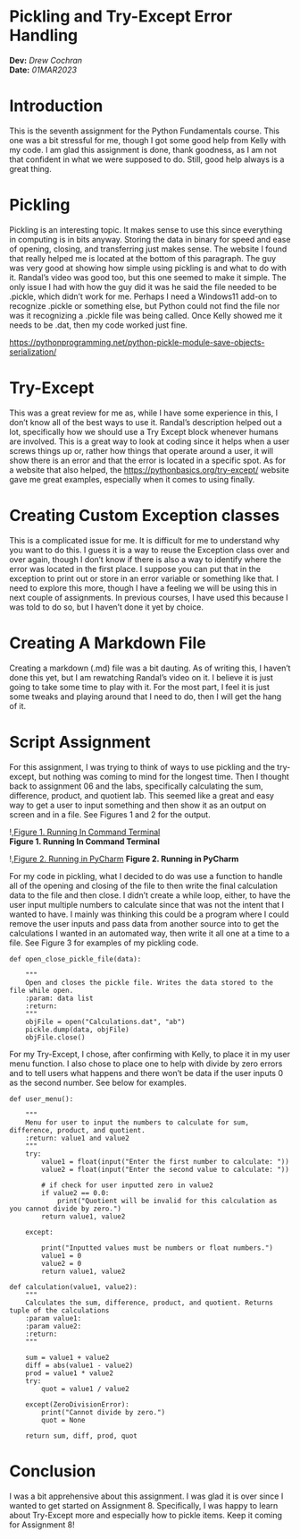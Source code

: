 # Pickling and Try-Except Error Handling  
**Dev:** *Drew Cochran*  
**Date:** *01MAR2023*

# Introduction  
This is the seventh assignment for the Python Fundamentals course. This one was a bit stressful for me, though I got some good help from Kelly with my code. I am glad this assignment is done, thank goodness, as I am not that confident in what we were supposed to do. Still, good help always is a great thing.

# Pickling  
Pickling is an interesting topic. It makes sense to use this since everything in computing is in bits anyway. Storing the data in binary for speed and ease of opening, closing, and transferring just makes sense. The website I found that really helped me is located at the bottom of this paragraph. The guy was very good at showing how simple using pickling is and what to do with it. Randal’s video was good too, but this one seemed to make it simple. The only issue I had with how the guy did it was he said the file needed to be .pickle, which didn’t work for me. Perhaps I need a Windows11 add-on to recognize .pickle or something else, but Python could not find the file nor was it recognizing a .pickle file was being called. Once Kelly showed me it needs to be .dat, then my code worked just fine.

https://pythonprogramming.net/python-pickle-module-save-objects-serialization/

# Try-Except  
This was a great review for me as, while I have some experience in this, I don’t know all of the best ways to use it. Randal’s description helped out a lot, specifically how we should use a Try Except block whenever humans are involved. This is a great way to look at coding since it helps when a user screws things up or, rather how things that operate around a user, it will show there is an error and that the error is located in a specific spot. As for a website that also helped, the https://pythonbasics.org/try-except/ website gave me great examples, especially when it comes to using finally.

# Creating Custom Exception classes  
This is a complicated issue for me. It is difficult for me to understand why you want to do this. I guess it is a way to reuse the Exception class over and over again, though I don’t know if there is also a way to identify where the error was located in the first place. I suppose you can put that in the exception to print out or store in an error variable or something like that. I need to explore this more, though I have a feeling we will be using this in next couple of assignments. In previous courses, I have used this because I was told to do so, but I haven’t done it yet by choice.

# Creating A Markdown File  
Creating a markdown (.md) file was a bit dauting. As of writing this, I haven’t done this yet, but I am rewatching Randal’s video on it. I believe it is just going to take some time to play with it. For the most part, I feel it is just some tweaks and playing around that I need to do, then I will get the hang of it.

# Script Assignment  
For this assignment, I was trying to think of ways to use pickling and the try-except, but nothing was coming to mind for the longest time. Then I thought back to assignment 06 and the labs, specifically calculating the sum, difference, product, and quotient lab. This seemed like a great and easy way to get a user to input something and then show it as an output on screen and in a file. See Figures 1 and 2 for the output.

!,[Figure 1. Running In Command Terminal](https://github.com/drewber78/UW_Module07/blob/master/docs/images/Code%20in%20command%20terminal.png "Figure1. Running in Command Terminal")  
**Figure 1. Running In Command Terminal**  

!,[Figure 2. Running in PyCharm](https://github.com/drewber78/UW_Module07/blob/master/docs/images/Code%20in%20pycharm%20terminal.png "Figure2. Running in PyCharm")
**Figure 2. Running in PyCharm**  

For my code in pickling, what I decided to do was use a function to handle all of the opening and closing of the file to then write the final calculation data to the file and then close. I didn’t create a while loop, either, to have the user input multiple numbers to calculate since that was not the intent that I wanted to have. I mainly was thinking this could be a program where I could remove the user inputs and pass data from another source into to get the calculations I wanted in an automated way, then write it all one at a time to a file. See Figure 3 for examples of my pickling code.

```  
def open_close_pickle_file(data):

    """
    Open and closes the pickle file. Writes the data stored to the file while open.
    :param: data list
    :return:
    """
    objFile = open("Calculations.dat", "ab")
    pickle.dump(data, objFile)
    objFile.close()
```  
For my Try-Except, I chose, after confirming with Kelly, to place it in my user menu function. I also chose to place one to help with divide by zero errors and to tell users what happens and there won’t be data if the user inputs 0 as the second number. See below for examples.

```  
def user_menu():

    """
    Menu for user to input the numbers to calculate for sum, difference, product, and quotient.
    :return: value1 and value2
    """
    try:
        value1 = float(input("Enter the first number to calculate: "))
        value2 = float(input("Enter the second value to calculate: "))

        # if check for user inputted zero in value2
        if value2 == 0.0:
            print("Quotient will be invalid for this calculation as you cannot divide by zero.")
        return value1, value2

    except:

        print("Inputted values must be numbers or float numbers.")
        value1 = 0
        value2 = 0
        return value1, value2
```  
``` 
def calculation(value1, value2):
    """
    Calculates the sum, difference, product, and quotient. Returns tuple of the calculations
    :param value1:
    :param value2:
    :return:
    """

    sum = value1 + value2
    diff = abs(value1 - value2)
    prod = value1 * value2
    try:
        quot = value1 / value2

    except(ZeroDivisionError):
        print("Cannot divide by zero.")
        quot = None

    return sum, diff, prod, quot
```  
# Conclusion  
I was a bit apprehensive about this assignment. I was glad it is over since I wanted to get started on Assignment 8. Specifically, I was happy to learn about Try-Except more and especially how to pickle items. Keep it coming for Assignment 8!
